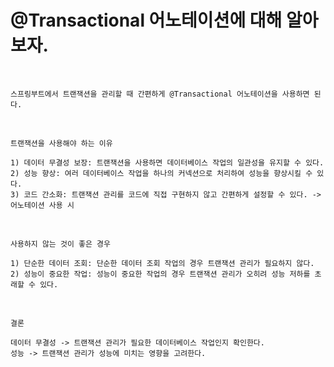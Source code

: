 # @Transactional 어노테이션에 대해 알아보자.

<br />

```
스프링부트에서 트랜잭션을 관리할 때 간편하게 @Transactional 어노테이션을 사용하면 된다.
```

<br />

```
트랜잭션을 사용해야 하는 이유

1) 데이터 무결성 보장: 트랜잭션을 사용하면 데이터베이스 작업의 일관성을 유지할 수 있다.
2) 성능 향상: 여러 데이터베이스 작업을 하나의 커넥션으로 처리하여 성능을 향상시킬 수 있다.
3) 코드 간소화: 트랜잭션 관리를 코드에 직접 구현하지 않고 간편하게 설정할 수 있다. -> 어노테이션 사용 시
```

<br />

```
사용하지 않는 것이 좋은 경우

1) 단순한 데이터 조회: 단순한 데이터 조회 작업의 경우 트랜잭션 관리가 필요하지 않다.
2) 성능이 중요한 작업: 성능이 중요한 작업의 경우 트랜잭션 관리가 오히려 성능 저하를 초래할 수 있다.
```

<br />

```
결론

데이터 무결성 -> 트랜잭션 관리가 필요한 데이터베이스 작업인지 확인한다.
성능 -> 트랜잭션 관리가 성능에 미치는 영향을 고려한다.
```
